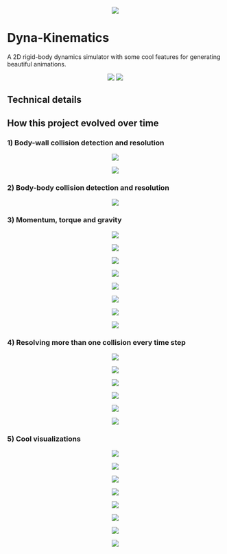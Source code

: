 <p align="center">
 <img src="https://github.com/diegomacario/2D-Rigid-Body-Simulator/blob/master/GIFs/Title_Long.gif"/>
</p>

# Dyna-Kinematics

A 2D rigid-body dynamics simulator with some cool features for generating beautiful animations.

<p align="center">
 <img src="https://github.com/diegomacario/2D-Rigid-Body-Simulator/blob/master/GIFs/Cool_Dino.gif"/>
 <img src="https://github.com/diegomacario/2D-Rigid-Body-Simulator/blob/master/readme_images/Simulation_Controller_Dino.PNG"/>
</p>

## Technical details

## How this project evolved over time

### 1) Body-wall collision detection and resolution

<p align="center">
 <img src="https://github.com/diegomacario/2D-Rigid-Body-Simulator/blob/master/GIFs/Single_No_Rem_Long.gif"/>
</p>

<p align="center">
 <img src="https://github.com/diegomacario/2D-Rigid-Body-Simulator/blob/master/GIFs/Single_Rem.gif"/>
</p>

### 2) Body-body collision detection and resolution

<p align="center">
 <img src="https://github.com/diegomacario/2D-Rigid-Body-Simulator/blob/master/GIFs/Pair_No_Rem.gif"/>
</p>

### 3) Momentum, torque and gravity

<p align="center">
 <img src="https://github.com/diegomacario/2D-Rigid-Body-Simulator/blob/master/GIFs/Momentum_No_Rem_Short.gif"/>
</p>

<p align="center">
 <img src="https://github.com/diegomacario/2D-Rigid-Body-Simulator/blob/master/GIFs/Momentum_Rem_Short.gif"/>
</p>

<p align="center">
 <img src="https://github.com/diegomacario/2D-Rigid-Body-Simulator/blob/master/GIFs/Torque_No_Rem_Short.gif"/>
</p>

<p align="center">
 <img src="https://github.com/diegomacario/2D-Rigid-Body-Simulator/blob/master/GIFs/Torque_Rem_Short.gif"/>
</p>

<p align="center">
 <img src="https://github.com/diegomacario/2D-Rigid-Body-Simulator/blob/master/GIFs/Downward_Slope_No_Rem_Short.gif"/>
</p>

<p align="center">
 <img src="https://github.com/diegomacario/2D-Rigid-Body-Simulator/blob/master/GIFs/Downward_Slope_Rem_Short.gif"/>
</p>

<p align="center">
 <img src="https://github.com/diegomacario/2D-Rigid-Body-Simulator/blob/master/GIFs/Upward_Slope_No_Rem.gif"/>
</p>

<p align="center">
 <img src="https://github.com/diegomacario/2D-Rigid-Body-Simulator/blob/master/GIFs/Upward_Slope_Rem.gif"/>
</p>

### 4) Resolving more than one collision every time step

<p align="center">
 <img src="https://github.com/diegomacario/2D-Rigid-Body-Simulator/blob/master/GIFs/Plus_Sign_2.gif"/>
</p>

<p align="center">
 <img src="https://github.com/diegomacario/2D-Rigid-Body-Simulator/blob/master/GIFs/Multiplication_Sign_2.gif"/>
</p>

<p align="center">
 <img src="https://github.com/diegomacario/2D-Rigid-Body-Simulator/blob/master/GIFs/Stack_CR_0_5.gif"/>
</p>

<p align="center">
 <img src="https://github.com/diegomacario/2D-Rigid-Body-Simulator/blob/master/GIFs/Stack_CR_1_0.gif"/>
</p>

<p align="center">
 <img src="https://github.com/diegomacario/2D-Rigid-Body-Simulator/blob/master/GIFs/Stack_Hit_No_Rem_Long.gif"/>
</p>

<p align="center">
 <img src="https://github.com/diegomacario/2D-Rigid-Body-Simulator/blob/master/GIFs/Stack_Hit_Rem_Long.gif"/>
</p>

### 5) Cool visualizations

<p align="center">
 <img src="https://github.com/diegomacario/2D-Rigid-Body-Simulator/blob/master/GIFs/Symmetry_No_Rem_Long.gif"/>
</p>

<p align="center">
 <img src="https://github.com/diegomacario/2D-Rigid-Body-Simulator/blob/master/GIFs/Symmetry_Rem_Long.gif"/>
</p>

<p align="center">
 <img src="https://github.com/diegomacario/2D-Rigid-Body-Simulator/blob/master/GIFs/Hexagon_No_Rem.gif"/>
</p>

<p align="center">
 <img src="https://github.com/diegomacario/2D-Rigid-Body-Simulator/blob/master/GIFs/Hexagon_Rem_Short.gif"/>
</p>

<p align="center">
 <img src="https://github.com/diegomacario/2D-Rigid-Body-Simulator/blob/master/GIFs/Octagon_No_Rem.gif"/>
</p>

<p align="center">
 <img src="https://github.com/diegomacario/2D-Rigid-Body-Simulator/blob/master/GIFs/Octagon_Rem.gif"/>
</p>

<p align="center">
 <img src="https://github.com/diegomacario/2D-Rigid-Body-Simulator/blob/master/GIFs/Fall_No_Rem_Short.gif"/>
</p>

<p align="center">
 <img src="https://github.com/diegomacario/2D-Rigid-Body-Simulator/blob/master/GIFs/Fall_Rem_Short.gif"/>
</p>
